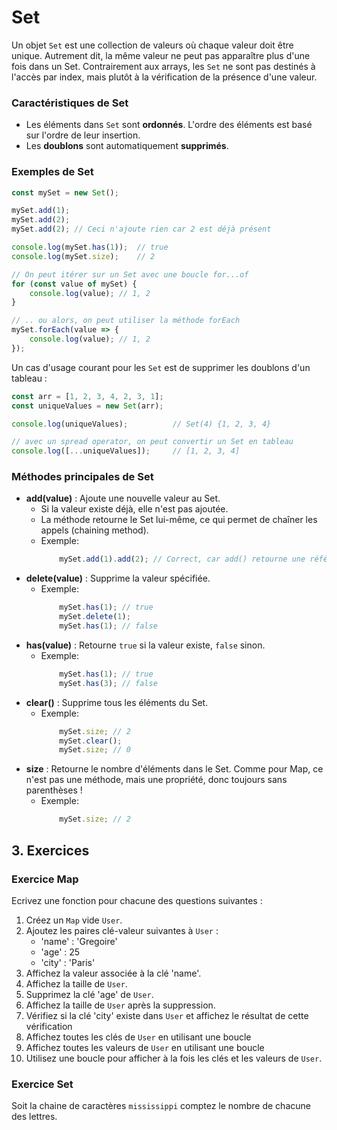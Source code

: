 # Set

Un objet `Set` est une collection de valeurs où chaque valeur doit être unique. Autrement dit, la même valeur ne peut pas apparaître plus d'une fois dans un Set. Contrairement aux arrays, les `Set` ne sont pas destinés à l'accès par index, mais plutôt à la vérification de la présence d'une valeur.

### Caractéristiques de Set

- Les éléments dans `Set` sont **ordonnés**. L'ordre des éléments est basé sur l'ordre de leur insertion.
- Les **doublons** sont automatiquement **supprimés**.

### Exemples de Set

```js
const mySet = new Set();

mySet.add(1);
mySet.add(2);
mySet.add(2); // Ceci n'ajoute rien car 2 est déjà présent

console.log(mySet.has(1));  // true
console.log(mySet.size);    // 2

// On peut itérer sur un Set avec une boucle for...of
for (const value of mySet) {
    console.log(value); // 1, 2
}

// .. ou alors, on peut utiliser la méthode forEach
mySet.forEach(value => {
    console.log(value); // 1, 2
});
```

Un cas d'usage courant pour les `Set` est de supprimer les doublons d'un tableau :

```js
const arr = [1, 2, 3, 4, 2, 3, 1];
const uniqueValues = new Set(arr);

console.log(uniqueValues);          // Set(4) {1, 2, 3, 4}

// avec un spread operator, on peut convertir un Set en tableau
console.log([...uniqueValues]);     // [1, 2, 3, 4]
```

### Méthodes principales de Set

- **add(value)** : Ajoute une nouvelle valeur au Set.
    - Si la valeur existe déjà, elle n'est pas ajoutée.
    - La méthode retourne le Set lui-même, ce qui permet de chaîner les appels (chaining method).
    - Exemple:
        ```js
            mySet.add(1).add(2); // Correct, car add() retourne une référence au Set
        ```
- **delete(value)** : Supprime la valeur spécifiée.
    - Exemple:
        ```js
            mySet.has(1); // true
            mySet.delete(1);
            mySet.has(1); // false
        ```
- **has(value)** : Retourne `true` si la valeur existe, `false` sinon.
    - Exemple:
        ```js
            mySet.has(1); // true
            mySet.has(3); // false
        ```
- **clear()** : Supprime tous les éléments du Set.
    - Exemple:
        ```js
            mySet.size; // 2
            mySet.clear();
            mySet.size; // 0
        ```
- **size** : Retourne le nombre d'éléments dans le Set. Comme pour Map, ce n'est pas une méthode, mais une propriété, donc toujours sans parenthèses !
    - Exemple:
        ```js
            mySet.size; // 2
        ```

## 3. Exercices

### Exercice Map

Ecrivez une fonction pour chacune des questions suivantes :

1. Créez un `Map` vide `User`.
2. Ajoutez les paires clé-valeur suivantes à `User` :
    - 'name' : 'Gregoire'
    - 'age' : 25
    - 'city' : 'Paris'
3. Affichez la valeur associée à la clé 'name'.
4. Affichez la taille de `User`.
5. Supprimez la clé 'age' de `User`.
6. Affichez la taille de `User` après la suppression.
7. Vérifiez si la clé 'city' existe dans `User` et affichez le résultat de cette vérification
8. Affichez toutes les clés de `User` en utilisant une boucle
9. Affichez toutes les valeurs de `User` en utilisant une boucle
10. Utilisez une boucle pour afficher à la fois les clés et les valeurs de `User`.

### Exercice Set
Soit la chaine de caractères `mississippi` comptez le nombre de chacune des lettres.
